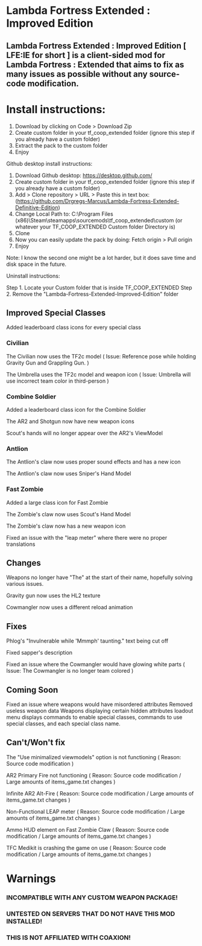 # Lambda Fortress Extended : Improved Edition
## Lambda Fortress Extended : Improved Edition [ LFE:IE for short ] is a client-sided mod for Lambda Fortress : Extended that aims to fix as many issues as possible without any source-code modification.

# Install instructions:
1. Download by clicking on Code > Download Zip
2. Create custom folder in your tf_coop_extended folder (ignore this step if you already have a custom folder)
3. Extract the pack to the custom folder
4. Enjoy
 
 
 
Github desktop install instructions:
1. Download Github desktop: https://desktop.github.com/
2. Create custom folder in your tf_coop_extended folder (ignore this step if you already have a custom folder)
3. Add > Clone repository > URL > Paste this in text box:(https://github.com/Drgregs-Marcus/Lambda-Fortress-Extended-Definitive-Edition)
4. Change Local Path to: C:\Program Files (x86)\Steam\steamapps\sourcemods\tf_coop_extended\custom (or whatever your TF_COOP_EXTENDED Custom folder Directory is)
5. Clone
6. Now you can easily update the pack by doing: Fetch origin > Pull origin
7. Enjoy
 
Note: I know the second one might be a lot harder, but it does save time and disk space in the future.
 
Uninstall instructions:
 
Step 1. Locate your Custom folder that is inside TF_COOP_EXTENDED 
Step 2. Remove the "Lambda-Fortress-Extended-Improved-Edition" folder
 



## Improved Special Classes

Added leaderboard class icons for every special class

### Civilian

The Civilian now uses the TF2c model ( Issue: Reference pose while holding Gravity Gun and Grappling Gun. )

The Umbrella uses the TF2c model and weapon icon ( Issue: Umbrella will use incorrect team color in third-person )

### Combine Soldier

Added a leaderboard class icon for the Combine Soldier

The AR2 and Shotgun now have new weapon icons

Scout's hands will no longer appear over the AR2's ViewModel

### Antlion

The Antlion's claw now uses proper sound effects and has a new icon

The Antlion's claw now uses Sniper's Hand Model

### Fast Zombie

Added a large class icon for Fast Zombie

The Zombie's claw now uses Scout's Hand Model

The Zombie's claw now has a new weapon icon

Fixed an issue with the "leap meter" where there were no proper translations


## Changes


Weapons no longer have "The" at the start of their name, hopefully solving various issues.

Gravity gun now uses the HL2 texture

Cowmangler now uses a different reload animation

## Fixes


Phlog's "Invulnerable while 'Mmmph' taunting." text being cut off

Fixed sapper's description

Fixed an issue where the Cowmangler would have glowing white parts ( Issue: The Cowmangler is no longer team colored )

## Coming Soon

Fixed an issue where weapons would have misordered attributes
Removed useless weapon data
Weapons displaying certain hidden attributes
loadout menu displays commands to enable special classes, commands to use special classes, and each special class name.


## Can't/Won't fix


The "Use minimalized viewmodels" option is not functioning ( Reason: Source code modification )

AR2 Primary Fire not functioning ( Reason: Source code modification / Large amounts of items_game.txt changes )

Infinite AR2 Alt-Fire ( Reason: Source code modification / Large amounts of items_game.txt changes )

Non-Functional LEAP meter ( Reason: Source code modification / Large amounts of items_game.txt changes )

Ammo HUD element on Fast Zombie Claw ( Reason: Source code modification / Large amounts of items_game.txt changes )

TFC Medikit is crashing the game on use ( Reason: Source code modification / Large amounts of items_game.txt changes )

# Warnings
### INCOMPATIBLE WITH ANY CUSTOM WEAPON PACKAGE!

### UNTESTED ON SERVERS THAT DO NOT HAVE THIS MOD INSTALLED!

### THIS IS NOT AFFILIATED WITH COAXION!

